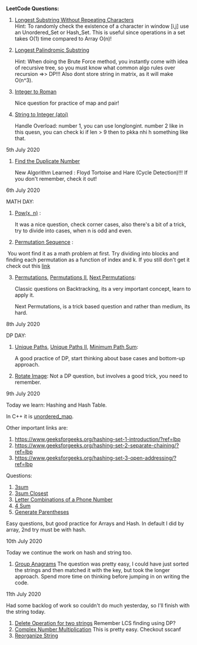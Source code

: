 **LeetCode Questions:**

1. [Longest Substring Without Repeating Characters](https://leetcode.com/problems/longest-substring-without-repeating-characters)  
	Hint: To randomly check the existence of a character in window [i,j] use an Unordered_Set or Hash_Set. This is useful since operations in a set takes O(1) time compared to Array O(n)!
	
2. [Longest Palindromic Substring](https://leetcode.com/problems/longest-palindromic-substring)  

   Hint: When doing the Brute Force method, you instantly come with idea of recursive tree, so you must know what common algo rules over recursion =>> DP!!! Also dont store string in matrix, as it will make O(n^3).
   
3. [ Integer to Roman](https://leetcode.com/problems/integer-to-roman)  

   Nice question for practice of map and pair!

4. [String to Integer (atoi)](https://leetcode.com/problems/string-to-integer-atoi)  

   Handle Overload: number 1, you can use longlongint. number 2 like in this quesn, you can check ki if len > 9 then to pkka nhi h something like that.

5th July 2020

1. [ Find the Duplicate Number](https://leetcode.com/problems/find-the-duplicate-number)  

   New Algorithm Learned : Floyd Tortoise and Hare (Cycle Detection)!!! If you don't remember, check it out!

6th July 2020

MATH DAY:

1. [Pow(x, n)](https://leetcode.com/problems/powx-n)  :

   It was a nice question, check corner cases, also there's a bit of a trick, try to divide into cases, when n is odd and even.

2. [Permutation Sequence](https://leetcode.com/problems/permutation-sequence) :

​		You wont find it as a math problem at first. Try dividing into blocks and finding each permutation as a function of index and k. If you still don't get it check out this [link](https://leetcode.com/problems/permutation-sequence/discuss/696595/C%2B%2B-or-Very-Easy-and-Detailed-Explanation-(Idea-%2B-code))

3. [Permutations](https://leetcode.com/problems/permutations), [Permutations II](https://leetcode.com/problems/permutations-ii), [Next Permutations](https://leetcode.com/problems/next-permutation):

   Classic questions on Backtracking, its a very important concept, learn to apply it.

   Next Permutations, is a trick based question and rather than medium, its hard.

8th July 2020

DP DAY:

1. [Unique Paths](https://leetcode.com/problems/unique-paths), [Unique Paths II](https://leetcode.com/problems/unique-paths-ii), [Minimum Path Sum](https://leetcode.com/problems/minimum-path-sum):

   A good practice of DP, start thinking about base cases and bottom-up approach.

2. [Rotate Image](https://leetcode.com/problems/rotate-image):
   Not a DP question, but involves a good trick, you need to remember.

9th July 2020

Today we learn: Hashing and Hash Table.

In C++ it is [unordered_map](http://www.cplusplus.com/reference/unordered_map/unordered_map/).

Other important links are:
1. https://www.geeksforgeeks.org/hashing-set-1-introduction/?ref=lbp
2. https://www.geeksforgeeks.org/hashing-set-2-separate-chaining/?ref=lbp
3. https://www.geeksforgeeks.org/hashing-set-3-open-addressing/?ref=lbp

Questions:
1. [3sum](https://leetcode.com/problems/3sum/)
2. [3sum Closest](https://leetcode.com/problems/3sum-closest/)
3. [Letter Combinations of a Phone Number](https://leetcode.com/problems/letter-combinations-of-a-phone-number/)
4. [4 Sum](https://leetcode.com/problems/4sum/)
5. [Generate Parentheses](https://leetcode.com/problems/generate-parentheses/)

Easy questions, but good practice for Arrays and Hash. In default I did by array, 2nd try must be with hash.

10th July 2020

Today we continue the work on hash and string too.

1. [Group Anagrams](https://leetcode.com/problems/group-anagrams/submissions/)
   The question was pretty easy, I could have just sorted the strings and then matched it with the key, but took the longer approach. Spend more time on thinking before jumping in on writing the code.

11th July 2020

Had some backlog of work so couldn't do much yesterday, so I'll finish with the string today.

1. [Delete Operation for two strings](https://leetcode.com/problems/delete-operation-for-two-strings/)
   Remember LCS finding using DP?
2. [Complex Number Multiplication](https://leetcode.com/problems/complex-number-multiplication/)
   This is pretty easy. Checkout sscanf
3. [Reorganize String](https://leetcode.com/problems/reorganize-string/)

